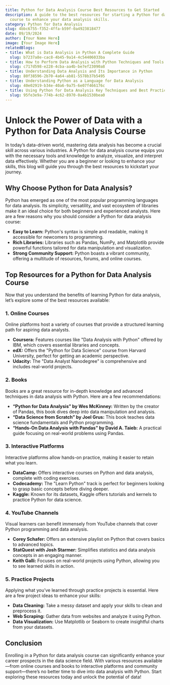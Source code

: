 ```yaml
---
title: Python for Data Analysis Course Best Resources to Get Started
description: A guide to the best resources for starting a Python for data analysis
  course to enhance your data analysis skills.
category: Python for Data Analysis
slug: 4bbc6755-f352-4ffa-b59f-0a4923818477
date: 09/19/2024
author: [Your Name Here]
image: [Your Image Here]
relatedBlogs:
- title: What is Data Analysis in Python A Complete Guide
  slug: b7237a8e-cac8-4b45-9a14-4c54406033ba
- title: How to Perform Data Analysis with Python Techniques and Tools
  slug: c717d598-e228-4cba-aa4b-be7ef23090a8
- title: Understanding Data Analysis and Its Importance in Python
  slug: 80f38596-2b70-4a64-ab81-5578b37b5495
- title: Understanding Python as a Language for Data Analysis
  slug: 40e02919-b34e-40a6-9a75-6e07f466176c
- title: Using Python for Data Analysis Key Techniques and Best Practices
  slug: 95fe3e9a-774b-4c62-8970-0a4b1530bea0
---
```


# Unlock the Power of Data with a Python for Data Analysis Course

In today’s data-driven world, mastering data analysis has become a crucial skill across various industries. A Python for data analysis course equips you with the necessary tools and knowledge to analyze, visualize, and interpret data effectively. Whether you are a beginner or looking to enhance your skills, this blog will guide you through the best resources to kickstart your journey.

## Why Choose Python for Data Analysis?

Python has emerged as one of the most popular programming languages for data analysis. Its simplicity, versatility, and vast ecosystem of libraries make it an ideal choice for both beginners and experienced analysts. Here are a few reasons why you should consider a Python for data analysis course:

- **Easy to Learn:** Python's syntax is simple and readable, making it accessible for newcomers to programming.
- **Rich Libraries:** Libraries such as Pandas, NumPy, and Matplotlib provide powerful functions tailored for data manipulation and visualization.
- **Strong Community Support:** Python boasts a vibrant community, offering a multitude of resources, forums, and online courses.

## Top Resources for a Python for Data Analysis Course

Now that you understand the benefits of learning Python for data analysis, let’s explore some of the best resources available:

### 1. Online Courses

Online platforms host a variety of courses that provide a structured learning path for aspiring data analysts.

- **Coursera:** Features courses like "Data Analysis with Python" offered by IBM, which covers essential libraries and concepts.
- **edX:** Offers the "Python for Data Science" course from Harvard University, perfect for getting an academic perspective.
- **Udacity:** The "Data Analyst Nanodegree" is comprehensive and includes real-world projects.

### 2. Books

Books are a great resource for in-depth knowledge and advanced techniques in data analysis with Python. Here are a few recommendations:

- **“Python for Data Analysis” by Wes McKinney:** Written by the creator of Pandas, this book dives deep into data manipulation and analysis.
- **“Data Science from Scratch” by Joel Grus:** This book teaches data science fundamentals and Python programming.
- **“Hands-On Data Analysis with Pandas” by David A. Taieb:** A practical guide focusing on real-world problems using Pandas.

### 3. Interactive Platforms

Interactive platforms allow hands-on practice, making it easier to retain what you learn.

- **DataCamp:** Offers interactive courses on Python and data analysis, complete with coding exercises.
- **Codecademy:** The "Learn Python" track is perfect for beginners looking to grasp basic concepts before diving deeper.
- **Kaggle:** Known for its datasets, Kaggle offers tutorials and kernels to practice Python for data science.

### 4. YouTube Channels

Visual learners can benefit immensely from YouTube channels that cover Python programming and data analysis.

- **Corey Schafer:** Offers an extensive playlist on Python that covers basics to advanced topics.
- **StatQuest with Josh Starmer:** Simplifies statistics and data analysis concepts in an engaging manner.
- **Keith Galli:** Focuses on real-world projects using Python, allowing you to see learned skills in action.

### 5. Practice Projects

Applying what you’ve learned through practice projects is essential. Here are a few project ideas to enhance your skills:

- **Data Cleaning:** Take a messy dataset and apply your skills to clean and preprocess it.
- **Web Scraping:** Gather data from websites and analyze it using Python.
- **Data Visualization:** Use Matplotlib or Seaborn to create insightful charts from your datasets.

## Conclusion

Enrolling in a Python for data analysis course can significantly enhance your career prospects in the data science field. With various resources available—from online courses and books to interactive platforms and community support—there’s no better time to dive into data analysis with Python. Start exploring these resources today and unlock the potential of data!